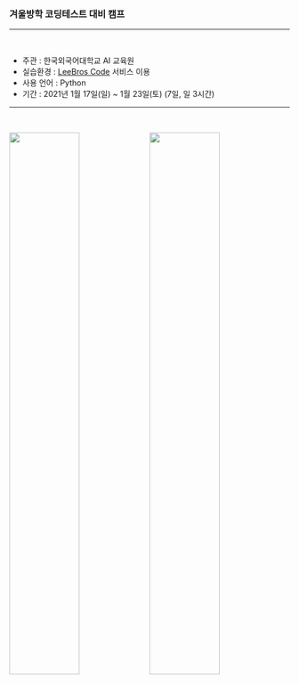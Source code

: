 
### 겨울방학 코딩테스트 대비 캠프

--------------

<br>

+ 주관 : 한국외국어대학교 AI 교육원
+ 실습환경 : [LeeBros Code](https://leebroscode.com/missions/2/concepts) 서비스 이용  
+ 사용 언어 : Python  
+ 기간 : 2021년 1월 17일(일) ~ 1월 23일(토) (7일, 일 3시간)    

----------------
   
<br>


<img src="https://user-images.githubusercontent.com/52907116/105710618-b13a1080-5f5a-11eb-97d1-77d8be98f727.jpg" width="50%"/><img src="https://user-images.githubusercontent.com/52907116/106383637-817f8280-640a-11eb-8d76-f1dfb6ce9f50.jpg" width="50%"/>



